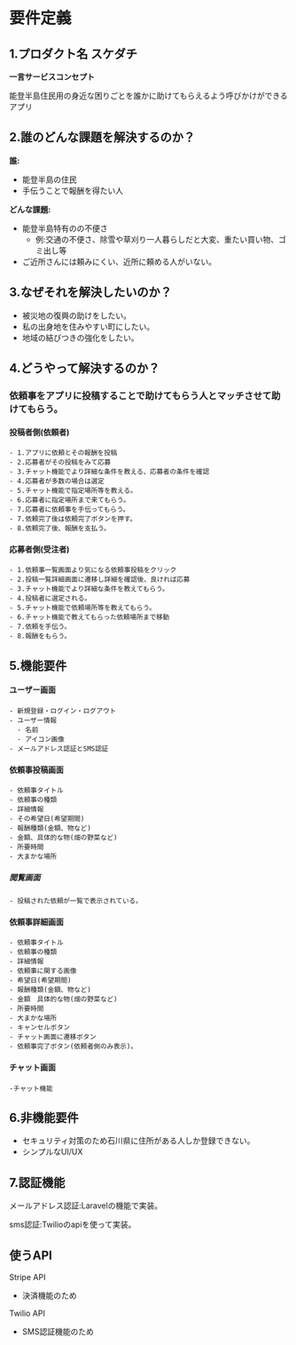 # 要件定義

## 1.プロダクト名  スケダチ

**一言サービスコンセプト**

能登半島住民用の身近な困りごとを誰かに助けてもらえるよう呼びかけができるアプリ

## 2.誰のどんな課題を解決するのか？
**誰:**
- 能登半島の住民
- 手伝うことで報酬を得たい人

**どんな課題:**
- 能登半島特有のの不便さ
   - 例:交通の不便さ、除雪や草刈り一人暮らしだと大変、重たい買い物、ゴミ出し等 
- ご近所さんには頼みにくい、近所に頼める人がいない。

## 3.なぜそれを解決したいのか？  
- 被災地の復興の助けをしたい。  
- 私の出身地を住みやすい町にしたい。
- 地域の結びつきの強化をしたい。

## 4.どうやって解決するのか？

### 依頼事をアプリに投稿することで助けてもらう人とマッチさせて助けてもらう。

   #### 投稿者側(依頼者)
    - 1.アプリに依頼とその報酬を投稿
    - 2.応募者がその投稿をみて応募
    - 3.チャット機能でより詳細な条件を教える、応募者の条件を確認
    - 4.応募者が多数の場合は選定
    - 5.チャット機能で指定場所等を教える。
    - 6.応募者に指定場所まで来てもらう。
    - 7.応募者に依頼事を手伝ってもらう。
    - 7.依頼完了後は依頼完了ボタンを押す。
    - 8.依頼完了後、報酬を支払う。

   #### 応募者側(受注者)
    - 1.依頼事一覧画面より気になる依頼事投稿をクリック
    - 2.投稿一覧詳細画面に遷移し詳細を確認後、良ければ応募
    - 3.チャット機能でより詳細な条件を教えてもらう。
    - 4.投稿者に選定される。
    - 5.チャット機能で依頼場所等を教えてもらう。
    - 6.チャット機能で教えてもらった依頼場所まで移動
    - 7.依頼を手伝う。
    - 8.報酬をもらう。

## 5.機能要件

#### ユーザー画面
    - 新規登録・ログイン・ログアウト
    - ユーザー情報
      - 名前
      - アイコン画像
    - メールアドレス認証とSMS認証
     
#### 依頼事投稿画面
    - 依頼事タイトル
    - 依頼事の種類
    - 詳細情報
    - その希望日(希望期間)
    - 報酬種類(金額、物など)
    - 金額、具体的な物(畑の野菜など)
    - 所要時間
    - 大まかな場所

##### 閲覧画面
    - 投稿された依頼が一覧で表示されている。

#### 依頼事詳細画面
    - 依頼事タイトル
    - 依頼事の種類
    - 詳細情報
    - 依頼事に関する画像
    - 希望日(希望期間)
    - 報酬種類(金額、物など)
    - 金額　具体的な物(畑の野菜など)
    - 所要時間
    - 大まかな場所
    - キャンセルボタン
    - チャット画面に遷移ボタン
    - 依頼事完了ボタン(依頼者側のみ表示)。
   
#### チャット画面
    -チャット機能
    
## 6.非機能要件
- セキュリティ対策のため石川県に住所がある人しか登録できない。
- シンプルなUI/UX

## 7.認証機能
メールアドレス認証:Laravelの機能で実装。

sms認証:Twilioのapiを使って実装。

## 使うAPI
Stripe API
   - 決済機能のため
     
Twilio API
   - SMS認証機能のため
